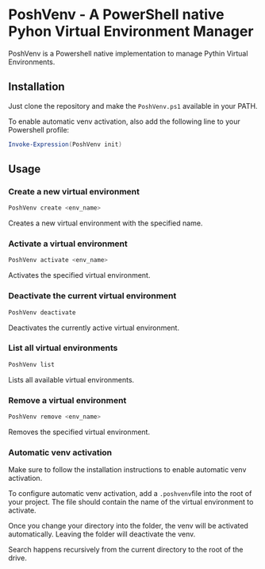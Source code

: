 # PoshVenv - A PowerShell native Pyhon Virtual Environment Manager

PoshVenv is a Powershell native implementation to manage Pythin Virtual Environments.

## Installation

Just clone the repository and make the `PoshVenv.ps1` available in your PATH.

To enable automatic venv activation, also add the following line to your Powershell profile:

```powershell
Invoke-Expression(PoshVenv init)
```

## Usage

### Create a new virtual environment
```powershell
PoshVenv create <env_name>
```
Creates a new virtual environment with the specified name.

### Activate a virtual environment
```powershell
PoshVenv activate <env_name>
```
Activates the specified virtual environment.

### Deactivate the current virtual environment
```powershell
PoshVenv deactivate
```
Deactivates the currently active virtual environment.

### List all virtual environments
```powershell
PoshVenv list
```
Lists all available virtual environments.

### Remove a virtual environment
```powershell
PoshVenv remove <env_name>
```
Removes the specified virtual environment.

### Automatic venv activation

Make sure to follow the installation instructions to enable automatic venv activation.

To configure automatic venv activation, add a `.poshvenv`file into the root of your project. The file should contain the name of the virtual environment to activate.

Once you change your directory into the folder, the venv will be activated automatically.
Leaving the folder will deactivate the venv.

Search happens recursively from the current directory to the root of the drive.
